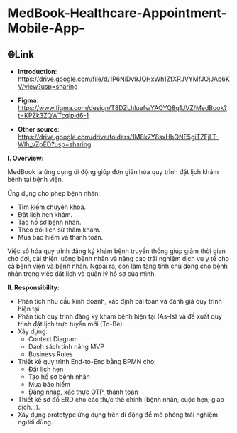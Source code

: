 # MedBook-Healthcare-Appointment-Mobile-App-

## 🌐Link
- **Introduction**: https://drive.google.com/file/d/1P6NiDv9JQHxWh1ZfXRJVYMfJOjJAp6KV/view?usp=sharing

- **Figma**: https://www.figma.com/design/T8DZLhluefwYAOYQ8q1JVZ/MedBook?t=KPZk3ZQWTcqlpid6-1

- **Other source**: https://drive.google.com/drive/folders/1M8k7Y8sxHbQNE5giTZFjLT-WIh_vZpED?usp=sharing

**I. Overview:**

MedBook là ứng dụng di động giúp đơn giản hóa quy trình đặt lịch khám bệnh tại bệnh viện.

Ứng dụng cho phép bệnh nhân:
- Tìm kiếm chuyên khoa.
- Đặt lịch hẹn khám.
- Tạo hồ sơ bệnh nhân.
- Theo dõi lịch sử thăm khám.
- Mua bảo hiểm và thanh toán.

Việc số hóa quy trình đăng ký khám bệnh truyền thống giúp giảm thời gian chờ đợi, cải thiện luồng bệnh nhân và nâng cao trải nghiệm dịch vụ y tế cho cả bệnh viện và bệnh nhân. Ngoài ra, còn làm tăng tính chủ động cho bệnh nhân trong việc đặt lịch và quản lý hồ sơ của mình.

**II. Responsibility:**
- Phân tích nhu cầu kinh doanh, xác định bài toán và đánh giá quy trình hiện tại.
- Phân tích quy trình đăng ký khám bệnh hiện tại (As-Is) và đề xuất quy trình đặt lịch trực tuyến mới (To-Be).
- Xây dựng:
  - Context Diagram
  - Danh sách tính năng MVP
  - Business Rules
- Thiết kế quy trình End-to-End bằng BPMN cho:
  - Đặt lịch hẹn
  - Tạo hồ sơ bệnh nhân
  - Mua bảo hiểm
  - Đăng nhập, xác thực OTP, thanh toán
- Thiết kế sơ đồ ERD cho các thực thể chính (bệnh nhân, cuộc hẹn, giao dịch...).
- Xây dựng prototype ứng dụng trên di động để mô phỏng trải nghiệm người dùng.
